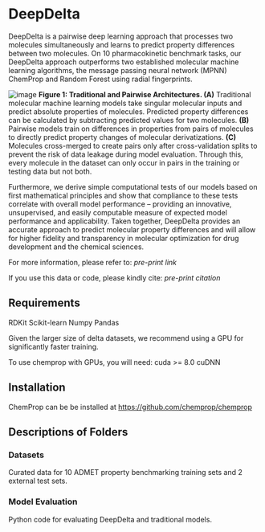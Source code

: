 # DeepDelta
DeepDelta is a pairwise deep learning approach that processes two molecules simultaneously and learns to predict property differences between two molecules. On 10 pharmacokinetic benchmark tasks, our DeepDelta approach outperforms two established molecular machine learning algorithms, the message passing neural network (MPNN) ChemProp and Random Forest using radial fingerprints. 

![image](https://user-images.githubusercontent.com/127516906/224864795-0bb1e827-9447-489b-9a9b-a60f01bb2526.png)
**Figure 1: Traditional and Pairwise Architectures. (A)** Traditional molecular machine learning models take singular molecular inputs and predict absolute properties of molecules. Predicted property differences can be calculated by subtracting predicted values for two molecules. **(B)** Pairwise models train on differences in properties from pairs of molecules to directly predict property changes of molecular derivatizations. **(C)** Molecules cross-merged to create pairs only after cross-validation splits to prevent the risk of data leakage during model evaluation. Through this, every molecule in the dataset can only occur in pairs in the training or testing data but not both.

Furthermore, we derive simple computational tests of our models based on first mathematical principles and show that compliance to these tests correlate with overall model performance – providing an innovative, unsupervised, and easily computable measure of expected model performance and applicability. Taken together, DeepDelta provides an accurate approach to predict molecular property differences and will allow for higher fidelity and transparency in molecular optimization for drug development and the chemical sciences. 

For more information, please refer to: *pre-print link*

If you use this data or code, please kindly cite: *pre-print citation*

## Requirements
RDKit
Scikit-learn
Numpy
Pandas

Given the larger size of delta datasets, we recommend using a GPU for significantly faster training.

To use chemprop with GPUs, you will need:
cuda >= 8.0
cuDNN


## Installation
ChemProp can be be installed at https://github.com/chemprop/chemprop 


## Descriptions of Folders

### Datasets

Curated data for 10 ADMET property benchmarking training sets and 2 external test sets.

### Model Evaluation

Python code for evaluating DeepDelta and traditional models.
